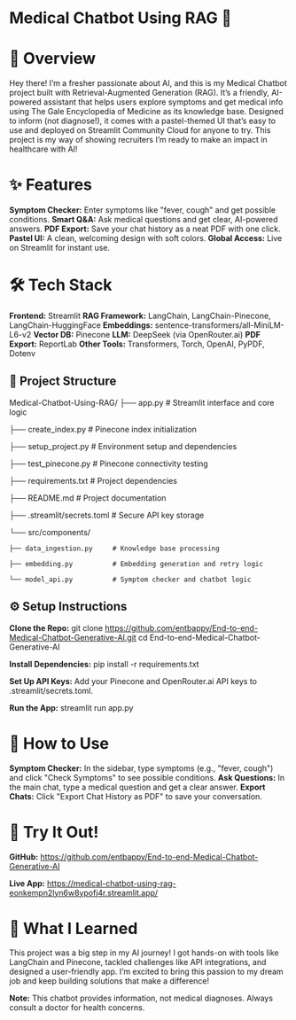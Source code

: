 # Medical Chatbot Using RAG 🤖
# 🚀 Overview
Hey there! I’m a fresher passionate about AI, and this is my Medical Chatbot project built with Retrieval-Augmented Generation (RAG). It’s a friendly, AI-powered assistant that helps users explore symptoms and get medical info using The Gale Encyclopedia of Medicine as its knowledge base. Designed to inform (not diagnose!), it comes with a pastel-themed UI that’s easy to use and deployed on Streamlit Community Cloud for anyone to try. This project is my way of showing recruiters I’m ready to make an impact in healthcare with AI!
# ✨ Features
**Symptom Checker:** Enter symptoms like "fever, cough" and get possible conditions.
**Smart Q&A:** Ask medical questions and get clear, AI-powered answers.
**PDF Export:** Save your chat history as a neat PDF with one click.
**Pastel UI:** A clean, welcoming design with soft colors.
**Global Access:** Live on Streamlit for instant use.
# 🛠️ Tech Stack
**Frontend:** Streamlit
**RAG Framework:** LangChain, LangChain-Pinecone, LangChain-HuggingFace
**Embeddings:** sentence-transformers/all-MiniLM-L6-v2
**Vector DB:** Pinecone
**LLM:** DeepSeek (via OpenRouter.ai)
**PDF Export:** ReportLab
**Other Tools:** Transformers, Torch, OpenAI, PyPDF, Dotenv
## 📂 Project Structure
Medical-Chatbot-Using-RAG/
├── app.py                     # Streamlit interface and core logic

├── create_index.py           # Pinecone index initialization

├── setup_project.py          # Environment setup and dependencies

├── test_pinecone.py          # Pinecone connectivity testing

├── requirements.txt          # Project dependencies

├── README.md                 # Project documentation

├── .streamlit/secrets.toml   # Secure API key storage

└── src/components/

    ├── data_ingestion.py     # Knowledge base processing
    
    ├── embedding.py          # Embedding generation and retry logic
    
    └── model_api.py          # Symptom checker and chatbot logic

## ⚙️ Setup Instructions

**Clone the Repo:** git clone https://github.com/entbappy/End-to-end-Medical-Chatbot-Generative-AI.git
cd End-to-end-Medical-Chatbot-Generative-AI


**Install Dependencies:** pip install -r requirements.txt


**Set Up API Keys:**
Add your Pinecone and OpenRouter.ai API keys to .streamlit/secrets.toml.


**Run the App:** streamlit run app.py



# 📖 How to Use

**Symptom Checker:** In the sidebar, type symptoms (e.g., "fever, cough") and click "Check Symptoms" to see possible conditions.
**Ask Questions:** In the main chat, type a medical question and get a clear answer.
**Export Chats:** Click "Export Chat History as PDF" to save your conversation.

# 🔗 Try It Out!

**GitHub:** https://github.com/entbappy/End-to-end-Medical-Chatbot-Generative-AI

**Live App:** https://medical-chatbot-using-rag-eonkempn2lyn6w8ypofj4r.streamlit.app/

# 🌟 What I Learned
This project was a big step in my AI journey! I got hands-on with tools like LangChain and Pinecone, tackled challenges like API integrations, and designed a user-friendly app. I’m excited to bring this passion to my dream job and keep building solutions that make a difference!

**Note:** This chatbot provides information, not medical diagnoses. Always consult a doctor for health concerns.
